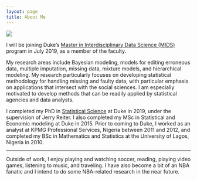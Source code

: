 ```yaml
---
layout: page
title: About Me
---
```

![](https://akandelanre.github.io/img/profile-pic.jpg)

I will be joining Duke’s [Master in Interdisciplinary Data Science (MIDS)](https://datascience.duke.edu) program in July 2019, as a member of the faculty.

My research areas include Bayesian modeling, models for editing erroneous data, multiple imputation, missing data, mixture models, and hierarchical modeling. My research particularly focuses on developing statistical methodology for handling missing and faulty data, with particular emphasis on applications that intersect with the social sciences. I am especially motivated to develop methods that can be readily applied by statistical agencies and data analysts.

I completed my PhD in [Statistical Science](https://stat.duke.edu) at Duke in 2019, under the supervision of Jerry Reiter. I also completed my MSc in Statistical and Economic modeling at Duke in 2015. Prior to coming to Duke, I worked as an analyst at KPMG Professional Services, Nigeria between 2011 and 2012, and completed my BSc in Mathematics and Statistics at the University of Lagos, Nigeria in 2010.

-------------------------

Outside of work, I enjoy playing and watching soccer, reading, playing video games, listening to music, and traveling. I have also become a bit of an NBA fanatic and I intend to do some NBA-related research in the near future.
